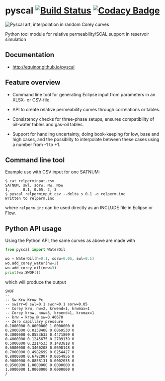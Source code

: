 # pyscal [![Build Status](https://travis-ci.com/equinor/pyscal.svg?branch=master)](https://travis-ci.com/equinor/pyscal) [![Codacy Badge](https://api.codacy.com/project/badge/Grade/11d947d518bd41729dc104d24fce33cd)](https://www.codacy.com/app/berland/pyscal?utm_source=github.com&amp;utm_medium=referral&amp;utm_content=equinor/pyscal&amp;utm_campaign=Badge_Grade)

![Pyscal art, interpolation in random Corey curves](docs/images/pyscal-logo.png)

Python tool module for relative permeability/SCAL support in reservoir simulation

## Documentation

*   <http://equinor.github.io/pyscal>

## Feature overview

*   Command line tool for generating Eclipse input from parameters
    in an XLSX- or CSV-file.

*   API to create relative permeability curves through correlations or
    tables.

*   Consistency checks for three-phase setups, ensures compatibility of
    oil-water tables and gas-oil tables.

*   Support for handling uncertainty, doing book-keeping for low, base
    and high cases, and the possiblity to interpolate between these
    cases using a number from -1 to +1.

## Command line tool
Example use with CSV input for one SATNUM:
```console
$ cat relperminput.csv
SATNUM, swl, sorw, Nw, Now
1,      0.1, 0.05, 2, 3
$ pyscal relperminput.csv --delta_s 0.1 -o relperm.inc
Written to relperm.inc
```

where `relperm.inc` can be used directly as an INCLUDE file in Eclipse or Flow.

## Python API usage

Using the Python API, the same curves as above are made with

```python
from pyscal import WaterOil

wo = WaterOil(h=0.1, sorw=0.05, swl=0.1)
wo.add_corey_water(nw=2)
wo.add_corey_oil(now=3)
print(wo.SWOF())
```
which will produce the output
```console
SWOF
--
-- Sw Krw Krow Pc
-- swirr=0 swl=0.1 swcr=0.1 sorw=0.05
-- Corey krw, nw=2, krwend=1, krwmax=1
-- Corey krow, now=3, kroend=1, kromax=1
-- krw = krow @ sw=0.46670
-- Zero capillary pressure
0.1000000 0.0000000 1.0000000 0
0.2000000 0.0138408 0.6869530 0
0.3000000 0.0553633 0.4471809 0
0.4000000 0.1245675 0.2709139 0
0.5000000 0.2214533 0.1483818 0
0.6000000 0.3460208 0.0698148 0
0.7000000 0.4982699 0.0254427 0
0.8000000 0.6782007 0.0054956 0
0.9000000 0.8858131 0.0002035 0
0.9500000 1.0000000 0.0000000 0
1.0000000 1.0000000 0.0000000 0
/
```
